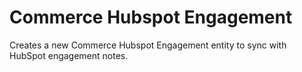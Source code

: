 # Commerce Hubspot Engagement

Creates a new Commerce Hubspot Engagement entity to sync with HubSpot engagement notes.

